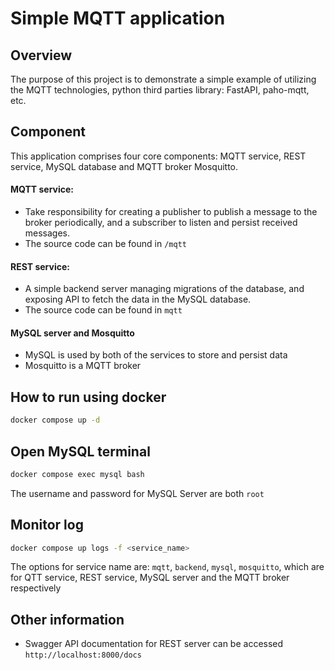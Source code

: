 # Simple MQTT application

## Overview
The purpose of this project is to demonstrate a simple example of utilizing the MQTT technologies, python third parties library: FastAPI, paho-mqtt, etc.

## Component

This application comprises four core components: MQTT service, REST service, MySQL database and MQTT broker Mosquitto. 

#### MQTT service: 
- Take responsibility for creating a publisher to publish a message to the broker periodically, and a subscriber to listen and persist received messages. 
- The source code can be found in `/mqtt`
#### REST service: 
- A simple backend server managing migrations of the database, and exposing API to fetch the data in the MySQL database. 
- The source code can be found in `mqtt`

#### MySQL server and Mosquitto
- MySQL is used by both of the services to store and persist data
- Mosquitto is a MQTT broker

## How to run using docker
```bash
docker compose up -d
```

## Open MySQL terminal
```bash
docker compose exec mysql bash
```
The username and password for MySQL Server are both `root`

## Monitor log
```bash
docker compose up logs -f <service_name>
```
The options for service name are: `mqtt`, `backend`, `mysql`, `mosquitto`, which are for QTT service, REST service, MySQL server and the MQTT broker respectively

## Other information
- Swagger API documentation for REST server can be accessed `http://localhost:8000/docs`